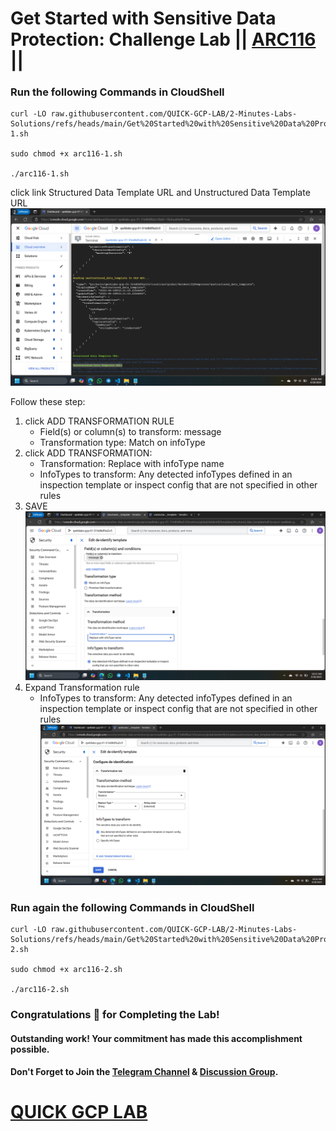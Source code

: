 # Get Started with Sensitive Data Protection: Challenge Lab || [ARC116](https://www.cloudskillsboost.google/focuses/64782?parent=catalog) ||

### Run the following Commands in CloudShell

```
curl -LO raw.githubusercontent.com/QUICK-GCP-LAB/2-Minutes-Labs-Solutions/refs/heads/main/Get%20Started%20with%20Sensitive%20Data%20Protection%20Challenge%20Lab/arc116-1.sh

sudo chmod +x arc116-1.sh

./arc116-1.sh
```

click link Structured Data Template URL and Unstructured Data Template URL
![alt text](image-2.png)

Follow these step:

1. click ADD TRANSFORMATION RULE
   - Field(s) or column(s) to transform: message
   - Transformation type: Match on infoType
2. click ADD TRANSFORMATION:
   - Transformation: Replace with infoType name
   - InfoTypes to transform: Any detected infoTypes defined in an inspection template or inspect config that are not specified in other rules
3. SAVE
   ![alt text](image.png)
4. Expand Transformation rule
   - InfoTypes to transform: Any detected infoTypes defined in an inspection template or inspect config that are not specified in other rules
     ![alt text](image-1.png)

### Run again the following Commands in CloudShell

```
curl -LO raw.githubusercontent.com/QUICK-GCP-LAB/2-Minutes-Labs-Solutions/refs/heads/main/Get%20Started%20with%20Sensitive%20Data%20Protection%20Challenge%20Lab/arc116-2.sh

sudo chmod +x arc116-2.sh

./arc116-2.sh
```

### Congratulations 🎉 for Completing the Lab!

#### Outstanding work! Your commitment has made this accomplishment possible.

#### Don't Forget to Join the [Telegram Channel](https://t.me/quickgcplab) & [Discussion Group](https://t.me/quickgcplabchats).

# [QUICK GCP LAB](https://www.youtube.com/@quickgcplab)
